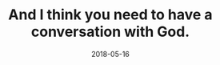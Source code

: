 ---
title: "And I think you need to have a conversation with God."
date: 2018-05-16
tags:
  - Fragment
---